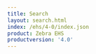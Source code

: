```yaml
---
title: Search
layout: search.html
index: /ehs/4-0/index.json
product: Zebra EHS
productversion: '4.0'
---
```













